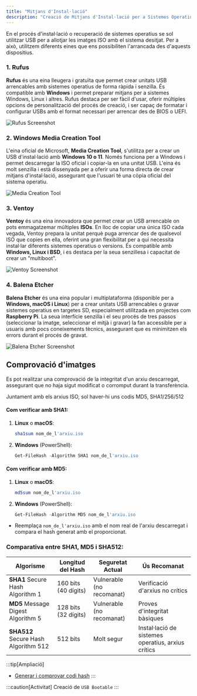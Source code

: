 ```yaml
---
title: "Mitjans d'Instal·lació"
description: "Creació de Mitjans d'Instal·lació per a Sistemes Operatius"
---
```


En el procés d'instal·lació o recuperació de sistemes operatius se sol utilitzar USB per a allotjar les imatges ISO amb el sistema desitjat. Per a això, utilitzem diferents eines que ens possibiliten l'arrancada des d'aquests dispositius.

### **1. Rufus**

**Rufus** és una eina lleugera i gratuïta que permet crear unitats USB arrencables amb sistemes operatius de forma ràpida i senzilla. És compatible amb **Windows** i permet preparar mitjans per a sistemes Windows, Linux i altres. Rufus destaca per ser fàcil d'usar, oferir múltiples opcions de personalització del procés de creació, i ser capaç de formatar i configurar USBs amb el format necessari per arrencar des de BIOS o UEFI.

![Rufus Screenshot](https://www.muycomputer.com/wp-content/uploads/2024/01/Rufus_4.4_2.jpg)

### **2. Windows Media Creation Tool**
L'eina oficial de Microsoft, **Media Creation Tool**, s'utilitza per a crear un USB d'instal·lació amb **Windows 10 o 11**. Només funciona per a Windows i permet descarregar la ISO oficial i copiar-la en una unitat USB. L'eina és molt senzilla i està dissenyada per a oferir una forma directa de crear mitjans d'instal·lació, assegurant que l'usuari té una còpia oficial del sistema operatiu.

![Media Creation Tool](https://i.pcmag.com/imagery/articles/03QnHC6QB3gY2bDJffjcQfT-17..v1633982627.jpg)

### **3. Ventoy**
**Ventoy** és una eina innovadora que permet crear un USB arrencable on pots emmagatzemar múltiples **ISOs**. En lloc de copiar una única ISO cada vegada, Ventoy prepara la unitat perquè puga arrencar des de qualsevol ISO que copies en ella, oferint una gran flexibilitat per a qui necessita instal·lar diferents sistemes operatius o versions. És compatible amb **Windows, Linux i BSD**, i es destaca per la seua senzillesa i capacitat de crear un "multiboot".

![Ventoy Screenshot](https://i.ytimg.com/vi/2ArBuQMsk9U/maxresdefault.jpg)

### **4. Balena Etcher**
**Balena Etcher** és una eina popular i multiplataforma (disponible per a **Windows, macOS i Linux**) per a crear unitats USB arrencables o gravar sistemes operatius en targetes SD, especialment utilitzada en projectes com **Raspberry Pi**. La seua interfície senzilla i el seu procés de tres passos (seleccionar la imatge, seleccionar el mitjà i gravar) la fan accessible per a usuaris amb pocs coneixements tècnics, assegurant que es minimitzen els errors durant el procés de gravat.

![Balena Etcher Screenshot](https://img.utdstc.com/screen/482/355/482355a38061f7f7e2c94a1f556c847a550c4c647ecaedc5ceb3237d15b64f91:600)

## Comprovació d'imatges

Es pot realitzar una comprovació de la integritat d'un arxiu descarregat, assegurant que no haja sigut modificat o corromput durant la transferència.

Juntament amb els arxius ISO, sol haver-hi uns codis MD5, SHA1/256/512

#### Com verificar amb SHA1:

1. **Linux** o **macOS**:

   ```sh frame="none"
   sha1sum nom_de_l'arxiu.iso
   ```

2. **Windows** (PowerShell):

   ```powershell frame="none"
   Get-FileHash -Algorithm SHA1 nom_de_l'arxiu.iso
   ```

#### Com verificar amb MD5:

1. **Linux** o **macOS**:

   ```sh frame="none"
   md5sum nom_de_l'arxiu.iso
   ```

2. **Windows** (PowerShell):

   ```powershell frame="none"
   Get-FileHash -Algorithm MD5 nom_de_l'arxiu.iso
   ```

- Reemplaça `nom_de_l'arxiu.iso` amb el nom real de l'arxiu descarregat i compara el hash generat amb el proporcionat.

### **Comparativa entre SHA1, MD5 i SHA512**:

| **Algorisme** | **Longitud del Hash** | **Seguretat Actual**      | **Ús Recomanat**                  |
|---------------|-----------------------|---------------------------|-----------------------------------|
| **SHA1** Secure Hash Algorithm 1     | 160 bits (40 dígits) | Vulnerable (no recomanat) | Verificació d'arxius no crítics   |
| **MD5** Message Digest Algorithm 5      | 128 bits (32 dígits) | Vulnerable (no recomanat) | Proves d'integritat bàsiques      |
| **SHA512** Secure Hash Algorithm 512   | 512 bits              | Molt segur                | Instal·lació de sistemes operatius, arxius crítics |

:::tip[Ampliació]
- [Generar i comprovar codi hash](https://geekland.eu/como-generar-y-verificar-el-hash-de-archivos-en-linux/)
:::

:::caution[Activitat]
Creació de `USB Bootable`
:::